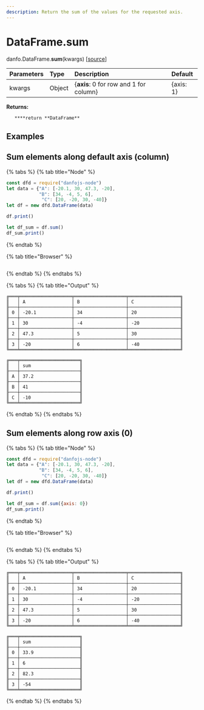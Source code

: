 ```yaml
---
description: Return the sum of the values for the requested axis.
---
```


# DataFrame.sum

danfo.DataFrame.**sum**\(kwargs\) \[[source](https://github.com/opensource9ja/danfojs/blob/3398c2f540c16ac95599a05b6f2db4eff8a258c9/danfojs/src/core/frame.js#L940)\]

| Parameters | Type | Description | Default |
| :--- | :--- | :--- | :--- |
| kwargs | Object | {**axis**: 0 for row and 1 for column} | {axis: 1} |

**Returns:**

       ****return **DataFrame**

## **Examples**

## Sum elements along default axis \(column\)

{% tabs %}
{% tab title="Node" %}
```javascript
const dfd = require("danfojs-node")
let data = {"A": [-20.1, 30, 47.3, -20],
            "B": [34, -4, 5, 6], 
             "C": [20, -20, 30, -40]}
let df = new dfd.DataFrame(data)

df.print()

let df_sum = df.sum()
df_sum.print()
```
{% endtab %}

{% tab title="Browser" %}
```

```
{% endtab %}
{% endtabs %}

{% tabs %}
{% tab title="Output" %}
```text
╔═══╤═══════════════════╤═══════════════════╤═══════════════════╗
║   │ A                 │ B                 │ C                 ║
╟───┼───────────────────┼───────────────────┼───────────────────╢
║ 0 │ -20.1             │ 34                │ 20                ║
╟───┼───────────────────┼───────────────────┼───────────────────╢
║ 1 │ 30                │ -4                │ -20               ║
╟───┼───────────────────┼───────────────────┼───────────────────╢
║ 2 │ 47.3              │ 5                 │ 30                ║
╟───┼───────────────────┼───────────────────┼───────────────────╢
║ 3 │ -20               │ 6                 │ -40               ║
╚═══╧═══════════════════╧═══════════════════╧═══════════════════╝

╔═══╤══════════════════════╗
║   │ sum                  ║
╟───┼──────────────────────╢
║ A │ 37.2                 ║
╟───┼──────────────────────╢
║ B │ 41                   ║
╟───┼──────────────────────╢
║ C │ -10                  ║
╚═══╧══════════════════════╝
```
{% endtab %}
{% endtabs %}

## Sum elements along row axis \(0\)

{% tabs %}
{% tab title="Node" %}
```javascript
const dfd = require("danfojs-node")
let data = {"A": [-20.1, 30, 47.3, -20],
            "B": [34, -4, 5, 6], 
             "C": [20, -20, 30, -40]}
let df = new dfd.DataFrame(data)

df.print()

let df_sum = df.sum({axis: 0})
df_sum.print()
```
{% endtab %}

{% tab title="Browser" %}
```

```
{% endtab %}
{% endtabs %}

{% tabs %}
{% tab title="Output" %}
```text
╔═══╤═══════════════════╤═══════════════════╤═══════════════════╗
║   │ A                 │ B                 │ C                 ║
╟───┼───────────────────┼───────────────────┼───────────────────╢
║ 0 │ -20.1             │ 34                │ 20                ║
╟───┼───────────────────┼───────────────────┼───────────────────╢
║ 1 │ 30                │ -4                │ -20               ║
╟───┼───────────────────┼───────────────────┼───────────────────╢
║ 2 │ 47.3              │ 5                 │ 30                ║
╟───┼───────────────────┼───────────────────┼───────────────────╢
║ 3 │ -20               │ 6                 │ -40               ║
╚═══╧═══════════════════╧═══════════════════╧═══════════════════╝

╔═══╤══════════════════════╗
║   │ sum                  ║
╟───┼──────────────────────╢
║ 0 │ 33.9                 ║
╟───┼──────────────────────╢
║ 1 │ 6                    ║
╟───┼──────────────────────╢
║ 2 │ 82.3                 ║
╟───┼──────────────────────╢
║ 3 │ -54                  ║
╚═══╧══════════════════════╝
```
{% endtab %}
{% endtabs %}

